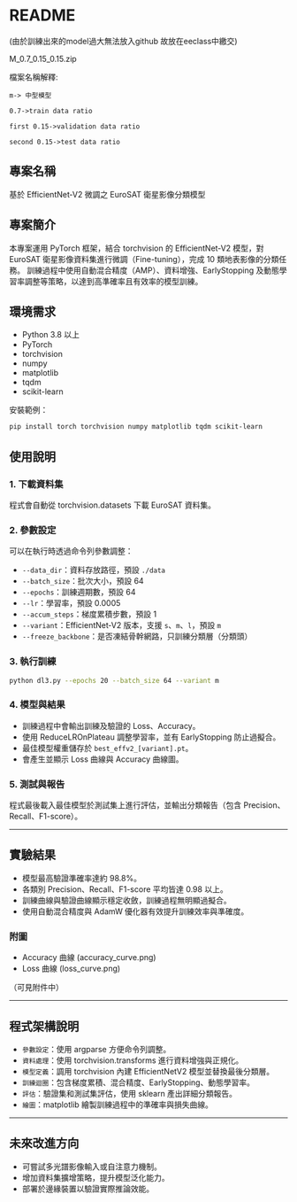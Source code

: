 # README
(由於訓練出來的model過大無法放入github 故放在eeclass中繳交)

  M_0.7_0.15_0.15.zip
  
  檔案名稱解釋:
  
    m-> 中型模型 
    
    0.7->train data ratio 
    
    first 0.15->validation data ratio
    
    second 0.15->test data ratio 
    
  
## 專案名稱

基於 EfficientNet‑V2 微調之 EuroSAT 衛星影像分類模型

## 專案簡介

本專案運用 PyTorch 框架，結合 torchvision 的 EfficientNet‑V2 模型，對 EuroSAT 衛星影像資料集進行微調（Fine-tuning），完成 10 類地表影像的分類任務。
訓練過程中使用自動混合精度（AMP）、資料增強、EarlyStopping 及動態學習率調整等策略，以達到高準確率且有效率的模型訓練。

## 環境需求

* Python 3.8 以上
* PyTorch
* torchvision
* numpy
* matplotlib
* tqdm
* scikit-learn

安裝範例：

```bash
pip install torch torchvision numpy matplotlib tqdm scikit-learn
```

## 使用說明

### 1. 下載資料集

程式會自動從 torchvision.datasets 下載 EuroSAT 資料集。

### 2. 參數設定

可以在執行時透過命令列參數調整：

* `--data_dir`：資料存放路徑，預設 `./data`
* `--batch_size`：批次大小，預設 64
* `--epochs`：訓練週期數，預設 64
* `--lr`：學習率，預設 0.0005
* `--accum_steps`：梯度累積步數，預設 1
* `--variant`：EfficientNet‑V2 版本，支援 `s`、`m`、`l`，預設 `m`
* `--freeze_backbone`：是否凍結骨幹網路，只訓練分類層（分類頭）

### 3. 執行訓練

```bash
python dl3.py --epochs 20 --batch_size 64 --variant m
```

### 4. 模型與結果

* 訓練過程中會輸出訓練及驗證的 Loss、Accuracy。
* 使用 ReduceLROnPlateau 調整學習率，並有 EarlyStopping 防止過擬合。
* 最佳模型權重儲存於 `best_effv2_[variant].pt`。
* 會產生並顯示 Loss 曲線與 Accuracy 曲線圖。

### 5. 測試與報告

程式最後載入最佳模型於測試集上進行評估，並輸出分類報告（包含 Precision、Recall、F1-score）。

---

## 實驗結果

* 模型最高驗證準確率達約 98.8%。
* 各類別 Precision、Recall、F1-score 平均皆達 0.98 以上。
* 訓練曲線與驗證曲線顯示穩定收斂，訓練過程無明顯過擬合。
* 使用自動混合精度與 AdamW 優化器有效提升訓練效率與準確度。

### 附圖

* Accuracy 曲線 (accuracy\_curve.png)
* Loss 曲線 (loss\_curve.png)

（可見附件中）

---

## 程式架構說明

* `參數設定`：使用 argparse 方便命令列調整。
* `資料處理`：使用 torchvision.transforms 進行資料增強與正規化。
* `模型定義`：調用 torchvision 內建 EfficientNetV2 模型並替換最後分類層。
* `訓練迴圈`：包含梯度累積、混合精度、EarlyStopping、動態學習率。
* `評估`：驗證集和測試集評估，使用 sklearn 產出詳細分類報告。
* `繪圖`：matplotlib 繪製訓練過程中的準確率與損失曲線。

---

## 未來改進方向

* 可嘗試多光譜影像輸入或自注意力機制。
* 增加資料集擴增策略，提升模型泛化能力。
* 部署於邊緣裝置以驗證實際推論效能。
